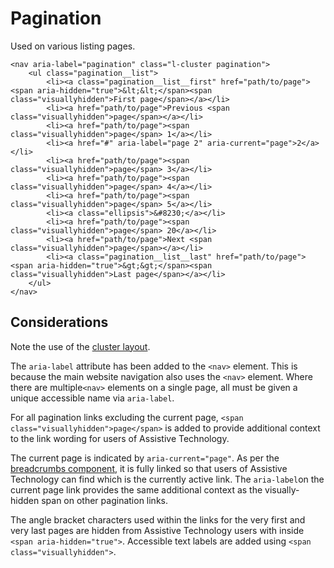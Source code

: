 # Pagination

Used on various listing pages.

```
<nav aria-label="pagination" class="l-cluster pagination">
    <ul class="pagination__list">
        <li><a class="pagination__list__first" href="path/to/page"><span aria-hidden="true">&lt;&lt;</span><span class="visuallyhidden">First page</span></a></li>
        <li><a href="path/to/page">Previous <span class="visuallyhidden">page</span></a></li>
        <li><a href="path/to/page"><span class="visuallyhidden">page</span> 1</a></li>
        <li><a href="#" aria-label="page 2" aria-current="page">2</a></li>
        <li><a href="path/to/page"><span class="visuallyhidden">page</span> 3</a></li>
        <li><a href="path/to/page"><span class="visuallyhidden">page</span> 4</a></li>
        <li><a href="path/to/page"><span class="visuallyhidden">page</span> 5</a></li>
        <li><a class="ellipsis">&#8230;</a></li>
        <li><a href="path/to/page"><span class="visuallyhidden">page</span> 20</a></li>
        <li><a href="path/to/page">Next <span class="visuallyhidden">page</span></a></li>
        <li><a class="pagination__list__last" href="path/to/page"><span aria-hidden="true">&gt;&gt;</span><span class="visuallyhidden">Last page</span></a></li>
    </ul>
</nav>
```

## Considerations

Note the use of the [cluster layout](../layouts/cluster.md).

The `aria-label` attribute has been added to the `<nav>` element. This is because the main website navigation also uses the `<nav>` element. Where there are multiple`<nav>` elements on a single page, all must be given a unique accessible name via `aria-label`.

For all pagination links excluding the current page, `<span class="visuallyhidden">page</span>` is added to provide additional context to the link wording for users of Assistive Technology.

The current page is indicated by `aria-current="page"`. As per the [breadcrumbs component](breadcrumbs.md), it is fully linked so that users of Assistive Technology can find which is the currently active link. The `aria-label`on the current page link provides the same additional context as the visually-hidden span on other pagination links.

The angle bracket characters used within the links for the very first and very last pages are hidden from Assistive Technology users with inside `<span aria-hidden="true">`. Accessible text labels are added using `<span class="visuallyhidden">`.